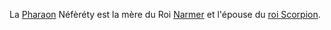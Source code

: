 <!-- TITLE: Néfèréty -->
<!-- SUBTITLE: Présentation de la Pharaon Néfèréty -->

La [Pharaon](/personnalite/divers/pharaon) Néfèréty est la mère du Roi [Narmer](/personnalite/homme/noble/souverain/roi/kmt/narmer) et l'épouse du [roi Scorpion](/personnalite/homme/noble/souverain/roi/kmt/roi-scorpion).